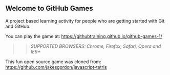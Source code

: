 ## Welcome to GitHub Games

A project based learning activity for people who are getting started with Git and GitHub.

You can play the game at: https://githubtraining.github.io/github-games-1/

>> _*SUPPORTED BROWSERS*: Chrome, Firefox, Safari, Opera and IE9+_

This fun open source game was cloned from: https://github.com/jakesgordon/javascript-tetris
